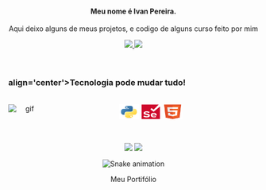 




<div>

  <h4 align="center">Meu nome é Ivan Pereira. </h4>
  <p align="center"> Aqui deixo alguns de meus projetos, e codigo  de alguns curso feito por mim</p>




<div align="center">
  <a href="https://github.com/ivan56-pereira">
    <img height="150em" src="https://github-readme-stats.vercel.app/api?username=IvanPereira&count_private=true&include_all_commits=true&show_icons=true&theme=radical&hide_border=false&show_owner=true"/>
    <img height="150em" src="https://github-readme-stats.vercel.app/api/top-langs/?username=IvanPereira&theme=dracula&hide_border=false&&layout=compact"/>
  </a>
</div> <br> <br>
<h3>align='center'>Tecnologia pode mudar tudo!</h3>

<div align="center" valign="top"><br>
  <img align="left" alt="gif" height="70" width="70" src="![CatTypingGIF](https://github.com/Ivan56-pereira/Ivan56-pereira/assets/125929359/3c99df77-cd1a-42e3-b07d-df5afa45d2ff)">
  
  <img align="center" alt="python" height="30" width="40" background-color="white" src="https://github.com/devicons/devicon/blob/master/icons/python/python-original.svg">
  <img align="center" alt="selenium" height="30" width="40" src="https://github.com/devicons/devicon/blob/master/icons/selenium/selenium-original.svg">
  <img align="center" alt="HTML" height="30" width="40" src="https://raw.githubusercontent.com/devicons/devicon/master/icons/html5/html5-original.svg">
</div><br> <br>



<div align="center">
 
  <a href="https://www.instagram.com/anjinho_088/" target="_blank"><img src="https://img.shields.io/badge/-Instagram-%23E4405F?style=for-the-badge&logo=instagram&logoColor=white" target="_blank"></a>
  <a src="https://img.shields.io/badge/-LinkedIn-%230077B5?style=for-the-badge&logo=linkedin&logoColor=white" target="_blank"></a> 
  <a href="ivandosanjos56@gmail.com"><img src="https://img.shields.io/badge/-Gmail-%23333?style=for-the-badge&logo=gmail&logoColor=white" target="_blank"></a>
</div>

<div align="center">
  
  ![Snake animation](https://github.com/danielbped/danielbped/blob/output/github-contribution-grid-snake.svg)
  
</div>

<div align="center">
  <p>Meu Portifólio </p>
